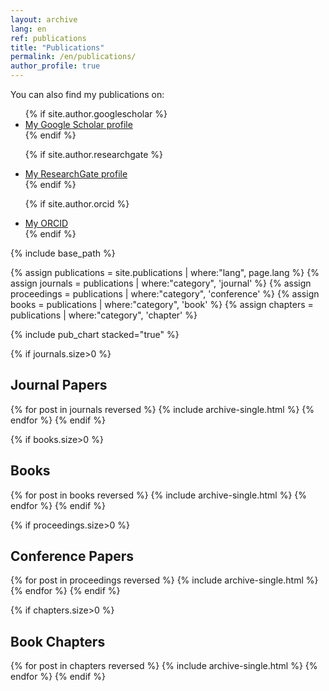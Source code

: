 ```yaml
---
layout: archive
lang: en
ref: publications
title: "Publications"
permalink: /en/publications/
author_profile: true
---
```


You can also find my publications on: 
<ul>
{% if site.author.googlescholar %}
  <li><a href="{{site.author.googlescholar}}">My Google Scholar profile</a></li>
{% endif %}

{% if site.author.researchgate %}
  <li><a href="{{site.author.researchgate}}">My ResearchGate profile</a></li>
{% endif %}

{% if site.author.orcid %}
  <li><a href="{{site.author.orcid}}">My ORCID</a></li>
{% endif %}
</ul>

{% include base_path %}

{% assign publications = site.publications | where:"lang", page.lang %}
{% assign journals = publications | where:"category", 'journal' %}
{% assign proceedings = publications | where:"category", 'conference' %}
{% assign books = publications | where:"category", 'book' %}
{% assign chapters = publications | where:"category", 'chapter' %}

{% include pub_chart stacked="true" %}

{% if journals.size>0 %}
## Journal Papers
{% for post in journals reversed %}
  {% include archive-single.html %}
{% endfor %}
{% endif %}

{% if books.size>0 %}
## Books
{% for post in books reversed %}
  {% include archive-single.html %}
{% endfor %}
{% endif %}

{% if proceedings.size>0 %}
## Conference Papers
{% for post in proceedings reversed %}
  {% include archive-single.html %}
{% endfor %}
{% endif %}

{% if chapters.size>0 %}
## Book Chapters
{% for post in chapters reversed %}
  {% include archive-single.html %}
{% endfor %}
{% endif %}